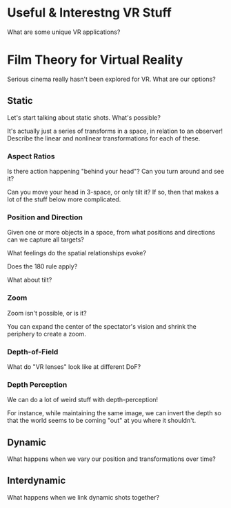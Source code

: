 
# Useful & Interestng VR Stuff

What are some unique VR applications?

# Film Theory for Virtual Reality

Serious cinema really hasn't been explored for VR. What are our options?

## Static

Let's start talking about static shots. What's possible?

It's actually just a series of transforms in a space, in relation to an observer! Describe the linear and nonlinear transformations for each of these.

### Aspect Ratios

Is there action happening "behind your head"? Can you turn around and see it?

Can you move your head in 3-space, or only tilt it? If so, then that makes a lot of the stuff below more complicated.

### Position and Direction

Given one or more objects in a space, from what positions and directions can we capture all targets?

What feelings do the spatial relationships evoke?

Does the 180 rule apply?

What about tilt?

### Zoom

Zoom isn't possible, or is it?

You can expand the center of the spectator's vision and shrink the periphery to create a zoom.

### Depth-of-Field

What do "VR lenses" look like at different DoF?

### Depth Perception

We can do a lot of weird stuff with depth-perception!

For instance, while maintaining the same image, we can invert the depth so that the world seems to be coming "out" at you where it shouldn't.

<!-- TODO: This would make for a really good webpage with graphics that can be viewed with the red/blue glasses, or something. Or maybe a VR essay? -->

## Dynamic

What happens when we vary our position and transformations over time?

## Interdynamic

What happens when we link dynamic shots together?
